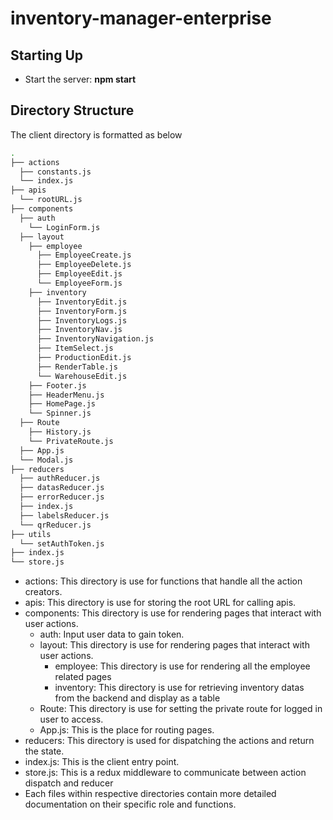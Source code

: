 # inventory-manager-enterprise

## Starting Up

- Start the server: **npm start**

## Directory Structure

The client directory is formatted as below

```bash
.
├── actions
  ├── constants.js
  └── index.js
├── apis
  └── rootURL.js
├── components
  ├── auth
    └── LoginForm.js
  ├── layout
    ├── employee
      ├── EmployeeCreate.js
      ├── EmployeeDelete.js
      ├── EmployeeEdit.js
      └── EmployeeForm.js
    ├── inventory
      ├── InventoryEdit.js
      ├── InventoryForm.js
      ├── InventoryLogs.js
      ├── InventoryNav.js
      ├── InventoryNavigation.js
      ├── ItemSelect.js
      ├── ProductionEdit.js
      ├── RenderTable.js
      └── WarehouseEdit.js
    ├── Footer.js
    ├── HeaderMenu.js
    ├── HomePage.js
    └── Spinner.js
  ├── Route
    ├── History.js
    └── PrivateRoute.js
  ├── App.js
  └── Modal.js
├── reducers
  ├── authReducer.js
  ├── datasReducer.js
  ├── errorReducer.js
  ├── index.js
  ├── labelsReducer.js
  └── qrReducer.js
├── utils
  └── setAuthToken.js
├── index.js
└── store.js

```

- actions: This directory is use for functions that handle all the action creators.
- apis: This directory is use for storing the root URL for calling apis.
- components: This directory is use for rendering pages that interact with user actions.
  - auth: Input user data to gain token.
  - layout: This directory is use for rendering pages that interact with user actions.
    - employee: This directory is use for rendering all the employee related pages
    - inventory: This directory is use for retrieving inventory datas from the backend and display as a table
  - Route: This directory is use for setting the private route for logged in user to access.
  - App.js: This is the place for routing pages.
- reducers: This directory is used for dispatching the actions and return the state.
- index.js: This is the client entry point.
- store.js: This is a redux middleware to communicate between action dispatch and reducer
- Each files within respective directories contain more detailed documentation on their specific role and functions.
